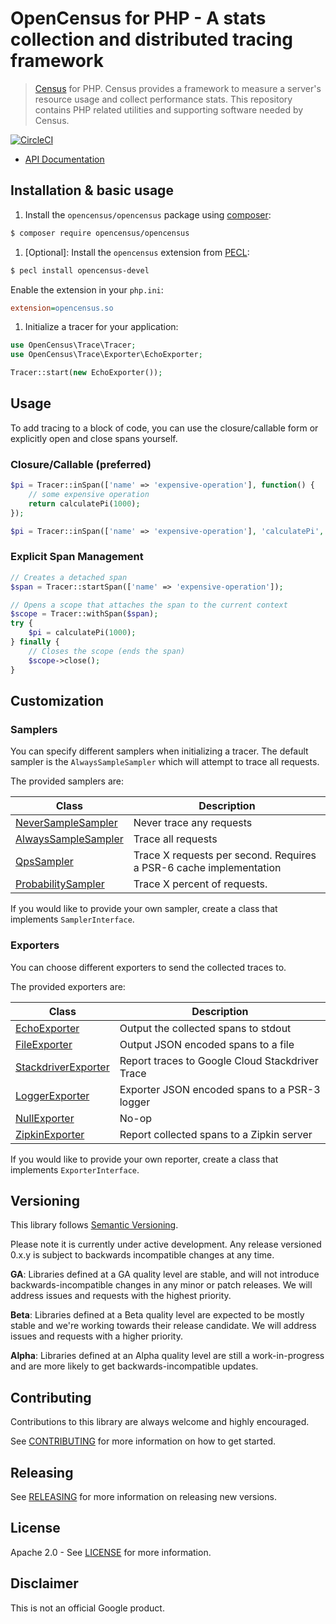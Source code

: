 # OpenCensus for PHP - A stats collection and distributed tracing framework

> [Census][census-org] for PHP. Census provides a framework to measure a
server's resource usage and collect performance stats. This repository contains
PHP related utilities and supporting software needed by Census.

[![CircleCI](https://circleci.com/gh/census-instrumentation/opencensus-php.svg?style=svg)](https://circleci.com/gh/census-instrumentation/opencensus-php)

* [API Documentation][api-docs]

## Installation & basic usage

1. Install the `opencensus/opencensus` package using [composer][composer]:

```bash
$ composer require opencensus/opencensus
```

1. [Optional]: Install the `opencensus` extension from [PECL][pecl]:

```bash
$ pecl install opencensus-devel
```
   Enable the extension in your `php.ini`:

```ini
extension=opencensus.so
```

1. Initialize a tracer for your application:

```php
use OpenCensus\Trace\Tracer;
use OpenCensus\Trace\Exporter\EchoExporter;

Tracer::start(new EchoExporter());
```

## Usage

To add tracing to a block of code, you can use the closure/callable form or
explicitly open and close spans yourself.

### Closure/Callable (preferred)

```php
$pi = Tracer::inSpan(['name' => 'expensive-operation'], function() {
    // some expensive operation
    return calculatePi(1000);
});

$pi = Tracer::inSpan(['name' => 'expensive-operation'], 'calculatePi', [1000]);
```

### Explicit Span Management

```php
// Creates a detached span
$span = Tracer::startSpan(['name' => 'expensive-operation']);

// Opens a scope that attaches the span to the current context
$scope = Tracer::withSpan($span);
try {
    $pi = calculatePi(1000);
} finally {
    // Closes the scope (ends the span)
    $scope->close();
}
```

## Customization

### Samplers

You can specify different samplers when initializing a tracer. The default
sampler is the `AlwaysSampleSampler` which will attempt to trace all requests.

The provided samplers are:

| Class | Description |
| ----- | ----------- |
| [NeverSampleSampler][never-sampler] | Never trace any requests |
| [AlwaysSampleSampler][always-sampler] | Trace all requests |
| [QpsSampler][qps-sampler] | Trace X requests per second. Requires a PSR-6 cache implementation |
| [ProbabilitySampler][probability-sampler] | Trace X percent of requests. |

If you would like to provide your own sampler, create a class that implements
`SamplerInterface`.

### Exporters

You can choose different exporters to send the collected traces to.

The provided exporters are:

| Class | Description |
| ----- | ----------- |
| [EchoExporter][echo-exporter] | Output the collected spans to stdout |
| [FileExporter][file-exporter] | Output JSON encoded spans to a file |
| [StackdriverExporter][stackdriver-exporter] | Report traces to Google Cloud Stackdriver Trace |
| [LoggerExporter][logger-exporter] | Exporter JSON encoded spans to a PSR-3 logger |
| [NullExporter][null-exporter] | No-op |
| [ZipkinExporter][zipkin-exporter] | Report collected spans to a Zipkin server |

If you would like to provide your own reporter, create a class that implements
`ExporterInterface`.

## Versioning

This library follows [Semantic Versioning][semver].

Please note it is currently under active development. Any release versioned
0.x.y is subject to backwards incompatible changes at any time.

**GA**: Libraries defined at a GA quality level are stable, and will not
introduce backwards-incompatible changes in any minor or patch releases. We will
address issues and requests with the highest priority.

**Beta**: Libraries defined at a Beta quality level are expected to be mostly
stable and we're working towards their release candidate. We will address issues
and requests with a higher priority.

**Alpha**: Libraries defined at an Alpha quality level are still a
work-in-progress and are more likely to get backwards-incompatible updates.

## Contributing

Contributions to this library are always welcome and highly encouraged.

See [CONTRIBUTING](CONTRIBUTING.md) for more information on how to get started.

## Releasing

See [RELEASING](RELEASING.md) for more information on releasing new versions.

## License

Apache 2.0 - See [LICENSE](LICENSE) for more information.

## Disclaimer

This is not an official Google product.

[census-org]: https://github.com/census-instrumentation
[api-docs]: http://opencensus.io/opencensus-php/
[composer]: https://getcomposer.org/
[pecl]: https://pecl.php.net/
[never-sampler]: http://opencensus.io/opencensus-php/OpenCensus/Trace/Sampler/NeverSampleSampler.html
[always-sampler]: http://opencensus.io/opencensus-php/OpenCensus/Trace/Sampler/NeverSampleSampler.html
[qps-sampler]: http://opencensus.io/opencensus-php/OpenCensus/Trace/Sampler/NeverSampleSampler.html
[probability-sampler]: http://opencensus.io/opencensus-php/OpenCensus/Trace/Sampler/NeverSampleSampler.html
[echo-exporter]: http://opencensus.io/opencensus-php/OpenCensus/Trace/Exporter/EchoExporter.html
[file-exporter]: http://opencensus.io/opencensus-php/OpenCensus/Trace/Exporter/FileExporter.html
[stackdriver-exporter]: http://opencensus.io/opencensus-php/OpenCensus/Trace/Exporter/StackdriverExporter.html
[logger-exporter]: http://opencensus.io/opencensus-php/OpenCensus/Trace/Exporter/LoggerExporter.html
[null-exporter]: http://opencensus.io/opencensus-php/OpenCensus/Trace/Exporter/NullExporter.html
[zipkin-exporter]: http://opencensus.io/opencensus-php/OpenCensus/Trace/Exporter/ZipkinExporter.html
[semver]: http://semver.org/
